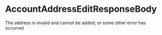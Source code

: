 # AccountAddressEditResponseBody

The address is invalid and cannot be added, or some other error has occurred

